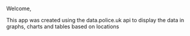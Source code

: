 ![]()

Welcome,

This app was created using the data.police.uk api to display the data in graphs, charts and tables based on locations

## 

